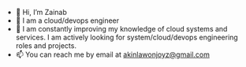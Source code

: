 - 👋 Hi, I’m Zainab 
- 👀 I am a cloud/devops engineer 
- 🌱 I am constantly improving my knowledge of cloud systems and services. I am actively looking for system/cloud/devops engineering roles and projects. 
- 📫 You can reach me by email at akinlawonjoyz@gmail.com

<!---
Venustrapflyyy/Venustrapflyyy is a ✨ special ✨ repository because its `README.md` (this file) appears on your GitHub profile.
You can click the Preview link to take a look at your changes.
--->

